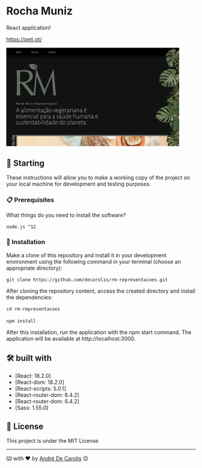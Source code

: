 # Rocha Muniz

React application!

https://peti.pt/

<img src="./src/assets/img/tela.jpg" width="460">

## 🚀 Starting

These instructions will allow you to make a working copy of the project on your local machine for development and testing purposes.

### 📋 Prerequisites

What things do you need to install the software?

```
node.js ^12
```

### 🔧 Installation

Make a clone of this repository and install it in your development environment using the following command in your terminal (choose an appropriate directory):

```
git clone https://github.com/decarolis/rm-representacoes.git

```

After cloning the repository content, access the created directory and install the dependencies:

```
cd rm-representacoes

npm install
```

After this installation, run the application with the npm start command. The application will be available at http://localhost:3000.

## 🛠️ built with

- [React: 18.2.0]
- [React-dom: 18.2.0]
- [React-scripts: 5.0.1]
- [React-router-dom: 6.4.2]
- [React-router-dom: 6.4.2]
- [Sass: 1.55.0]

## 📄 License

This project is under the MIT License

---

⌨️ with ❤️ by [André De Carolis](https://github.com/decarolis) 😊
